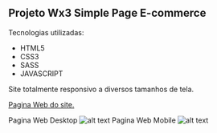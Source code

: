 ## Projeto Wx3 Simple Page E-commerce

Tecnologias utilizadas:
   - HTML5
   - CSS3
   - SASS
   - JAVASCRIPT

Site totalmente responsivo a diversos tamanhos de tela.

[Pagina Web do site.](https://juliolimacostavalladares.github.io/wx3-teste/src/static/html/)

Pagina Web Desktop
![alt text](https://www.site-shot.com/cached_image/tPhNKKX0EeuWSQJCrBEAAg)
Pagina Web Mobile
![alt text](https://www.site-shot.com/cached_image/knpeyqX1EeujdgJCrBEAAg)
